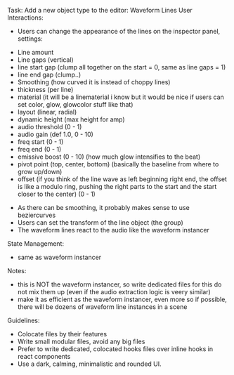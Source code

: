 Task: Add a new object type to the editor: Waveform Lines
User Interactions: 
 - Users can change the appearance of the lines on the inspector panel, settings:
  * Line amount
  * Line gaps (vertical)
  * line start gap (clump all together on the start = 0, same as line gaps = 1)
  * line end gap (clump..)
  * Smoothing (how curved it is instead of choppy lines)
  * thickness (per line)
  * material (it will be a linematerial i know but it would be nice if users can set color, glow, glowcolor stuff like that)
  * layout (linear, radial)
  * dynamic height (max height for amp)
  * audio threshold (0 - 1)
  * audio gain (def 1.0, 0 - 10)
  * freq start (0 - 1)
  * freq end (0 - 1)
  * emissive boost (0 - 10) (how much glow intensifies to the beat)
  * pivot point (top, center, bottom) (basically the baseline from where to grow up/down)
  * offset (if you think of the line wave as left beginning right end, the offset is like a modulo ring, pushing the right parts to the start and the start closer to the center) (0 - 1)
 - As there can be smoothing, it probably makes sense to use beziercurves
 - Users can set the transform of the line object (the group)
 - The waveform lines react to the audio like the waveform instancer

State Management: 
 - same as waveform instancer

Notes:
 - this is NOT the waveform instancer, so write dedicated files for this do not mix them up (even if the audio extraction logic is veery similar)
 - make it as efficient as the waveform instancer, even more so if possible, there will be dozens of waveform line instances in a scene

Guidelines:
- Colocate files by their features
- Write small modular files, avoid any big files
- Prefer to write dedicated, colocated hooks files over inline hooks in react components
- Use a dark, calming, minimalistic and rounded UI.